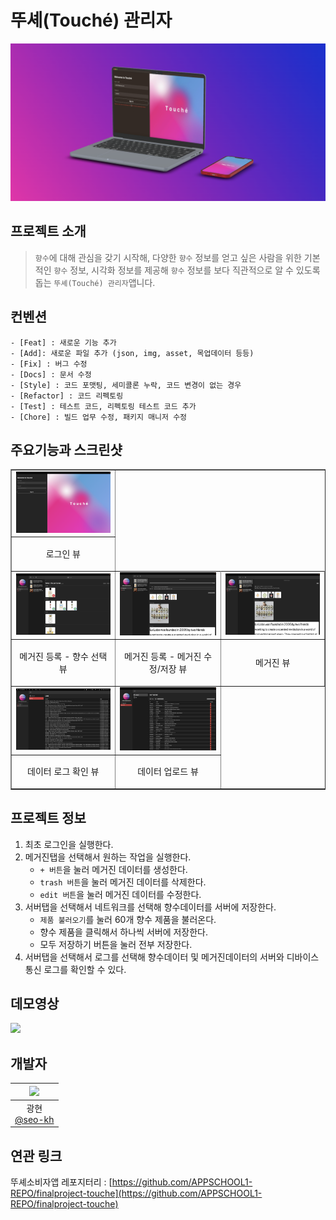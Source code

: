 # 뚜셰(Touché) 관리자

<p align=center>
    <img src="img/readme.png">
</p>


## 프로젝트 소개 


> `향수`에 대해 관심을 갖기 시작해, 다양한 `향수` 정보를 얻고 싶은 사람을 위한
> 기본적인 `향수` 정보, 시각화 정보를 제공해 `향수` 정보를 보다 직관적으로 알 수 있도록 돕는 `뚜셰(Touché) 관리자`앱니다.


## 컨벤션


```
- [Feat] : 새로운 기능 추가
- [Add]: 새로운 파일 추가 (json, img, asset, 목업데이터 등등)
- [Fix] : 버그 수정
- [Docs] : 문서 수정
- [Style] : 코드 포맷팅, 세미콜론 누락, 코드 변경이 없는 경우
- [Refactor] : 코드 리펙토링
- [Test] : 테스트 코드, 리펙토링 테스트 코드 추가
- [Chore] : 빌드 업무 수정, 패키지 매니저 수정
```


## 주요기능과 스크린샷


<table border>
    <tr>
        <td><img src="img/6.png"></td>
    </tr>
    <tr>
        <td><p align=center>로그인 뷰</p></td>
    </tr>
    <tr>
        <td><img src="img/3.png"></td>
        <td><img src="img/4.png"></td>
        <td><img src="img/5.png"></td>
    </tr>
    <tr>
        <td><p align=center>메거진 등록 - 향수 선택 뷰</p></td>
        <td><p align=center>메거진 등록 - 메거진 수정/저장 뷰</p></td>
        <td><p align=center>메거진 뷰</p></td>
    </tr>
    <tr>
        <td><img src="img/1.png"></td>
        <td><img src="img/2.png"></td>
    </tr>
    <tr>
        <td><p align=center>데이터 로그 확인 뷰</p></td>
        <td><p align=center>데이터 업로드 뷰</p></td>
    </tr>
</table>


## 프로젝트 정보

1. 최초 로그인을 실행한다.
2. 메거진탭을 선택해서 원하는 작업을 실행한다.
    - `+ 버튼`을 눌러 메거진 데이터를 생성한다.
    - `trash 버튼`을 눌러 메거진 데이터를 삭제한다.
    - `edit 버튼`을 눌러 메거진 데이터를 수정한다.
3. 서버탭을 선택해서 네트워크를 선택해 향수데이터를 서버에 저장한다.
    - `제품 불러오기`를 눌러 60개 향수 제품을 불러온다.
    - 향수 제품을 클릭해서 하나씩 서버에 저장한다.
    - 모두 저장하기 버튼을 눌러 전부 저장한다.
4. 서버탭을 선택해서 로그를 선택해 향수데이터 및 메거진데이터의 서버와 디바이스 통신 로그를  확인할 수 있다.


## 데모영상

<img src="img/touche.gif">

## 개발자


| <img src="https://avatars.githubusercontent.com/u/68586179?v=4" width=200> |
| :------------------------------------------------------------------------: |
|                   광현</br>[@seo-kh](https://github.com/seo-kh)<br/>        |


## 연관 링크

뚜셰소비자앱 레포지터리 : [https://github.com/APPSCHOOL1-REPO/finalproject-touche](https://github.com/APPSCHOOL1-REPO/finalproject-touche)